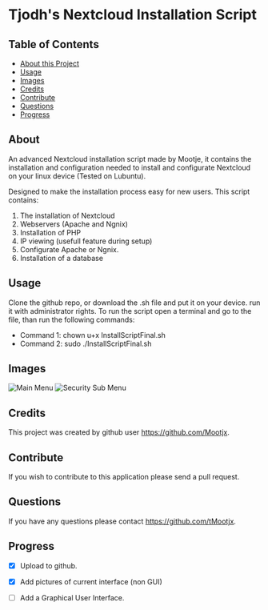 # Tjodh's Nextcloud Installation Script
## Table of Contents

* [About this Project](#About)
* [Usage](#Usage)
* [Images](#Images)
* [Credits](#Credits)
* [Contribute](#Contribute)
* [Questions](#Questions)
* [Progress](#Progress)

## About
An advanced Nextcloud installation script made by Mootje, 
it contains the installation and configuration needed to install and configurate Nextcloud on your linux device (Tested on Lubuntu).

Designed to make the installation process easy for new users. 
This script contains:

1. The installation of Nextcloud
2. Webservers (Apache and Ngnix)
3. Installation of PHP
4. IP viewing (usefull feature during setup)
5. Configurate Apache or Ngnix.
6. Installation of a database



## Usage 
Clone the github repo, or download the .sh file and put it on your device. run it with administrator rights.
To run the script open a terminal and go to the file, than run the following commands: 

- Command 1: chown u+x InstallScriptFinal.sh 
- Command 2: sudo ./InstallScriptFinal.sh

## Images

![Main Menu](https://raw.githubusercontent.com/Tjodh/Nextcloud-install-script/main/screenshot/Main%20Menu.png)
![Security Sub Menu](https://raw.githubusercontent.com/Tjodh/Nextcloud-install-script/main/screenshot/Security%20Menu.png)

## Credits
This project was created by github user https://github.com/Mootjx.


## Contribute 
If you wish to contribute to this application please send a pull request. 


## Questions
If you have any questions please contact https://github.com/tMootjx.

## Progress

- [X] Upload to github.
- [X] Add pictures of current interface (non GUI)
- [ ] Add a Graphical User Interface.

